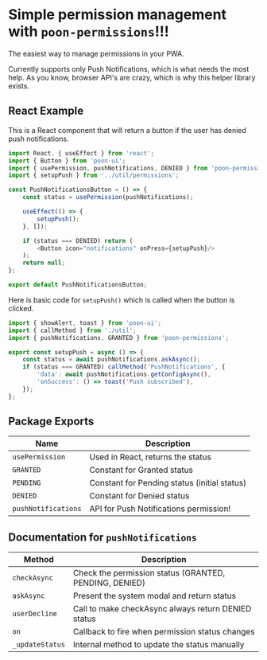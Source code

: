 # Simple permission management with `poon-permissions`!!!

The easiest way to manage permissions in your PWA.

Currently supports only Push Notifications, which is what needs the most help. As you know, browser API's are crazy,
which is why this helper library exists.

## React Example

This is a React component that will return a button if the user has denied push notifications.

``` javascript
import React, { useEffect } from 'react';
import { Button } from 'poon-ui';
import { usePermission, pushNotifications, DENIED } from 'poon-permissions';
import { setupPush } from '../util/permissions';

const PushNotificationsButton = () => {
	const status = usePermission(pushNotifications);

	useEffect(() => {
		setupPush();
	}, []);

	if (status === DENIED) return (
		<Button icon="notifications" onPress={setupPush}/>
	);
	return null;
};

export default PushNotificationsButton;
```

Here is basic code for `setupPush()` which is called when the button is clicked.

```javascript
import { showAlert, toast } from 'poon-ui';
import { callMethod } from './util';
import { pushNotifications, GRANTED } from 'poon-permissions';

export const setupPush = async () => {
    const status = await pushNotifications.askAsync();
    if (status === GRANTED) callMethod('PushNotifications', {
        'data': await pushNotifications.getConfigAsync(),
        'onSuccess': () => toast('Push subscribed'),
    });
};
```

## Package Exports

| Name                | Description                                  |
|---------------------|----------------------------------------------|
| `usePermission`     | Used in React, returns the status            |
| `GRANTED`           | Constant for Granted status                  |
| `PENDING`           | Constant for Pending status (initial status) |
| `DENIED`            | Constant for Denied status                   |
| `pushNotifications` | API for Push Notifications permission!       |

## Documentation for `pushNotifications`

| Method          | Description                                            |
|-----------------|--------------------------------------------------------|
| `checkAsync`    | Check the permission status (GRANTED, PENDING, DENIED) |
| `askAsync`      | Present the system modal and return status             |
| `userDecline`   | Call to make checkAsync always return DENIED status    |
| `on`            | Callback to fire when permission status changes        |
| `_updateStatus` | Internal method to update the status manually          |

